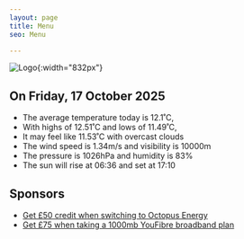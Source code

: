 ```yaml
---
layout: page
title: Menu
seo: Menu

---
```


![Logo](/images/logo.jpg){:width="832px"}

<!-- weather_marker starts -->
## On Friday, 17 October 2025

- The average temperature today is 12.1˚C,
- With highs of 12.51˚C and lows of 11.49˚C,
- It may feel like 11.53˚C with overcast clouds
- The wind speed is 1.34m/s and visibility is 10000m
- The pressure is 1026hPa and humidity is 83%
- The sun will rise at 06:36 and set at 17:10

<!-- weather_marker ends -->

## Sponsors

- [Get £50 credit when switching to Octopus Energy](https://bit.ly/3oD1nnS)
- [Get £75 when taking a 1000mb YouFibre broadband plan](https://aklam.io/91zWhU?)
